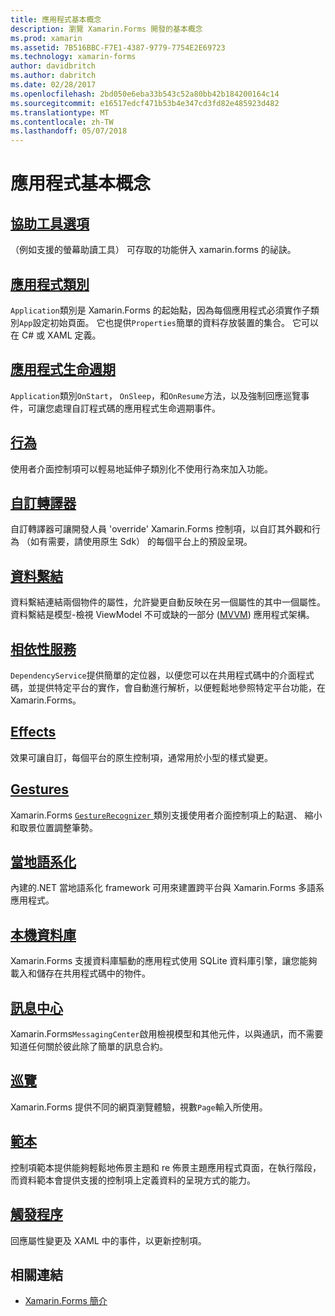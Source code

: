 ```yaml
---
title: 應用程式基本概念
description: 瀏覽 Xamarin.Forms 開發的基本概念
ms.prod: xamarin
ms.assetid: 7B516BBC-F7E1-4387-9779-7754E2E69723
ms.technology: xamarin-forms
author: davidbritch
ms.author: dabritch
ms.date: 02/28/2017
ms.openlocfilehash: 2bd050e6eba33b543c52a80bb42b184200164c14
ms.sourcegitcommit: e16517edcf471b53b4e347cd3fd82e485923d482
ms.translationtype: MT
ms.contentlocale: zh-TW
ms.lasthandoff: 05/07/2018
---
```

# <a name="application-fundamentals"></a>應用程式基本概念

## <a name="accessibilityaccessibilityindexmd"></a>[協助工具選項](accessibility/index.md)

（例如支援的螢幕助讀工具） 可存取的功能併入 xamarin.forms 的祕訣。

## <a name="app-classapplication-classmd"></a>[應用程式類別](application-class.md)

`Application`類別是 Xamarin.Forms 的起始點，因為每個應用程式必須實作子類別`App`設定初始頁面。 它也提供`Properties`簡單的資料存放裝置的集合。 它可以在 C# 或 XAML 定義。

## <a name="app-lifecycleapp-lifecyclemd"></a>[應用程式生命週期](app-lifecycle.md)

`Application`類別`OnStart`， `OnSleep`，和`OnResume`方法，以及強制回應巡覽事件，可讓您處理自訂程式碼的應用程式生命週期事件。

## <a name="behaviorsbehaviorsindexmd"></a>[行為](behaviors/index.md)

使用者介面控制項可以輕易地延伸子類別化不使用行為來加入功能。

## <a name="custom-rendererscustom-rendererindexmd"></a>[自訂轉譯器](custom-renderer/index.md)

自訂轉譯器可讓開發人員 'override' Xamarin.Forms 控制項，以自訂其外觀和行為 （如有需要，請使用原生 Sdk） 的每個平台上的預設呈現。

## <a name="data-bindingdata-bindingindexmd"></a>[資料繫結](data-binding/index.md)

資料繫結連結兩個物件的屬性，允許變更自動反映在另一個屬性的其中一個屬性。 資料繫結是模型-檢視 ViewModel 不可或缺的一部分 ([MVVM](~/xamarin-forms/enterprise-application-patterns/mvvm.md)) 應用程式架構。

## <a name="dependency-servicedependency-serviceindexmd"></a>[相依性服務](dependency-service/index.md)

`DependencyService`提供簡單的定位器，以便您可以在共用程式碼中的介面程式碼，並提供特定平台的實作，會自動進行解析，以便輕鬆地參照特定平台功能，在 Xamarin.Forms。

## <a name="effectseffectsindexmd"></a>[Effects](effects/index.md)

效果可讓自訂，每個平台的原生控制項，通常用於小型的樣式變更。

## <a name="gesturesgesturesindexmd"></a>[Gestures](gestures/index.md)

Xamarin.Forms [ `GestureRecognizer` ](https://developer.xamarin.com/api/type/Xamarin.Forms.GestureRecognizer/)類別支援使用者介面控制項上的點選、 縮小和取景位置調整筆勢。

## <a name="localizationlocalizationindexmd"></a>[當地語系化](localization/index.md)

內建的.NET 當地語系化 framework 可用來建置跨平台與 Xamarin.Forms 多語系應用程式。

## <a name="local-databasesdatabasesmd"></a>[本機資料庫](databases.md)

Xamarin.Forms 支援資料庫驅動的應用程式使用 SQLite 資料庫引擎，讓您能夠載入和儲存在共用程式碼中的物件。

## <a name="messaging-centermessaging-centermd"></a>[訊息中心](messaging-center.md)

Xamarin.Forms`MessagingCenter`啟用檢視模型和其他元件，以與通訊，而不需要知道任何關於彼此除了簡單的訊息合約。

## <a name="navigationnavigationindexmd"></a>[巡覽](navigation/index.md)

Xamarin.Forms 提供不同的網頁瀏覽體驗，視數`Page`輸入所使用。

## <a name="templatestemplatesindexmd"></a>[範本](templates/index.md)

控制項範本提供能夠輕鬆地佈景主題和 re 佈景主題應用程式頁面，在執行階段，而資料範本會提供支援的控制項上定義資料的呈現方式的能力。

## <a name="triggerstriggersmd"></a>[觸發程序](triggers.md)

回應屬性變更及 XAML 中的事件，以更新控制項。


## <a name="related-links"></a>相關連結

- [Xamarin.Forms 簡介](~/xamarin-forms/get-started/introduction-to-xamarin-forms.md)
